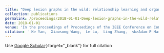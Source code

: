 ```yaml
---
title: "Deep lesion graphs in the wild: relationship learning and organization of significant radiology image findings in a diverse large-scale lesion database"
collection: publications
permalink: /proceedings/2018-01-01-Deep-lesion-graphs-in-the-wild-relationship-learning-and-organization-of-significant-radiology-image-findings-in-a-diverse-large-scale-lesion-database
date: 2018-01-01
venue: 'In the proceedings of Proceedings of the IEEE Conference on Computer Vision and Pattern Recognition'
citation: ' Ke Yan,  Xiaosong Wang,  Le Lu,  Ling Zhang,  <b>Adam P Harrison<b>,  Mohammadhadi Bagheri,  Ronald M Summers, &quot;Deep lesion graphs in the wild: relationship learning and organization of significant radiology image findings in a diverse large-scale lesion database.&quot; In the proceedings of Proceedings of the IEEE Conference on Computer Vision and Pattern Recognition, 2018.'
---
```

Use [Google Scholar](https://scholar.google.com/scholar?q=Deep+lesion+graphs+in+the+wild:+relationship+learning+and+organization+of+significant+radiology+image+findings+in+a+diverse+large+scale+lesion+database){:target="_blank"} for full citation